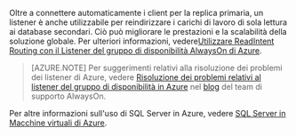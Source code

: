 Oltre a connettere automaticamente i client per la replica primaria, un listener è anche utilizzabile per reindirizzare i carichi di lavoro di sola lettura ai database secondari. Ciò può migliorare le prestazioni e la scalabilità della soluzione globale. Per ulteriori informazioni, vedere[Utilizzare ReadIntent Routing con il Listener del gruppo di disponibilità AlwaysOn di Azure](http://go.microsoft.com/fwlink/?LinkId=522515).

>[AZURE.NOTE] Per suggerimenti relativi alla risoluzione dei problemi dei listener di Azure, vedere [Risoluzione dei problemi relativi al listener del gruppo di disponibilità in Azure](http://blogs.msdn.com/b/alwaysonpro/archive/2016/02/01/troubleshooting-availability-group-listener-in-azure.aspx) nel [blog](http://blogs.msdn.com/b/alwaysonpro/) del team di supporto AlwaysOn.

Per altre informazioni sull'uso di SQL Server in Azure, vedere [SQL Server in Macchine virtuali di Azure](../articles/virtual-machines/virtual-machines-windows-classic-sql-overview.md).

<!---HONumber=AcomDC_0323_2016-->